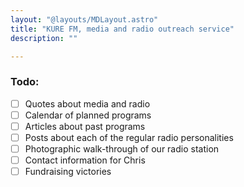 ```yaml
---
layout: "@layouts/MDLayout.astro"
title: "KURE FM, media and radio outreach service"
description: ""

---
```


### Todo:

- [ ] Quotes about media and radio
- [ ] Calendar of planned programs
- [ ] Articles about past programs
- [ ] Posts about each of the regular radio personalities
- [ ] Photographic walk-through of our radio station
- [ ] Contact information for Chris
- [ ] Fundraising victories  